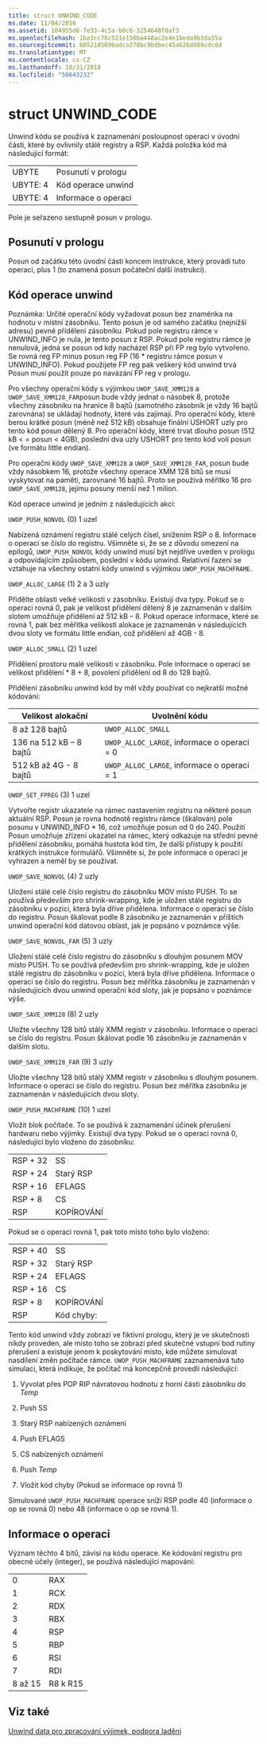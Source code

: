 ```yaml
---
title: struct UNWIND_CODE
ms.date: 11/04/2016
ms.assetid: 104955d8-7e33-4c5a-b0c6-3254648f0af3
ms.openlocfilehash: 1ba3cc76c521e158ba448ac2e4e1beda9b3da35a
ms.sourcegitcommit: 6052185696adca270bc9bdbec45a626dd89cdcdd
ms.translationtype: MT
ms.contentlocale: cs-CZ
ms.lasthandoff: 10/31/2018
ms.locfileid: "50643232"
---
```

# <a name="struct-unwindcode"></a>struct UNWIND_CODE

Unwind kódu se používá k zaznamenání posloupnost operací v úvodní části, které by ovlivnily stálé registry a RSP. Každá položka kód má následující formát:

|||
|-|-|
|UBYTE|Posunutí v prologu|
|UBYTE: 4|Kód operace unwind|
|UBYTE: 4|Informace o operaci|

Pole je seřazeno sestupně posun v prologu.

## <a name="offset-in-prolog"></a>Posunutí v prologu

Posun od začátku této úvodní části koncem instrukce, který provádí tuto operaci, plus 1 (to znamená posun počáteční další instrukci).

## <a name="unwind-operation-code"></a>Kód operace unwind

Poznámka: Určité operační kódy vyžadovat posun bez znaménka na hodnotu v místní zásobníku. Tento posun je od samého začátku (nejnižší adresu) pevné přidělení zásobníku. Pokud pole registru rámce v UNWIND_INFO je nula, je tento posun z RSP. Pokud pole registru rámce je nenulová, jedná se posun od kdy nacházel RSP při FP reg bylo vytvořeno. Se rovná reg FP minus posun reg FP (16 \* registru rámce posun v UNWIND_INFO). Pokud použijete FP reg pak veškerý kód unwind trvá Posun musí použít pouze po navázání FP reg v prologu.

Pro všechny operační kódy s výjimkou `UWOP_SAVE_XMM128` a `UWOP_SAVE_XMM128_FAR`posun bude vždy jednat o násobek 8, protože všechny zásobníku na hranice 8 bajtů (samotného zásobník je vždy 16 bajtů zarovnána) se ukládají hodnoty, které vás zajímají. Pro operační kódy, které berou krátké posun (méně než 512 kB) obsahuje finální USHORT uzly pro tento kód posun dělený 8. Pro operační kódy, které trvat dlouho posun (512 kB < = posun < 4GB), poslední dva uzly USHORT pro tento kód volí posun (ve formátu little endian).

Pro operační kódy `UWOP_SAVE_XMM128` a `UWOP_SAVE_XMM128_FAR`, posun bude vždy násobkem 16, protože všechny operace XMM 128 bitů se musí vyskytovat na paměti, zarovnané 16 bajtů. Proto se používá měřítko 16 pro `UWOP_SAVE_XMM128`, jejímu posuny menší než 1 milion.

Kód operace unwind je jedním z následujících akcí:

`UWOP_PUSH_NONVOL` (0) 1 uzel

Nabízená oznámení registru stálé celých čísel, snížením RSP o 8. Informace o operaci se číslo do registru. Všimněte si, že se z důvodu omezení na epilogů, `UWOP_PUSH_NONVOL` kódy unwind musí být nejdříve uveden v prologu a odpovídajícím způsobem, poslední v kódu unwind. Relativní řazení se vztahuje na všechny ostatní kódy unwind s výjimkou `UWOP_PUSH_MACHFRAME`.

`UWOP_ALLOC_LARGE` (1) 2 a 3 uzly

Přidělte oblasti velké velikosti v zásobníku. Existují dva typy. Pokud se o operaci rovná 0, pak je velikost přidělení dělený 8 je zaznamenán v dalším slotem umožňuje přidělení až 512 kB – 8. Pokud operace informace, které se rovná 1, pak bez měřítka velikosti alokace je zaznamenán v následujících dvou sloty ve formátu little endian, což přidělení až 4GB - 8.

`UWOP_ALLOC_SMALL` (2) 1 uzel

Přidělení prostoru malé velikosti v zásobníku. Pole informace o operaci se velikost přidělení \* 8 + 8, povolení přidělení od 8 do 128 bajtů.

Přidělení zásobníku unwind kód by měl vždy používat co nejkratší možné kódování:

|**Velikost alokační**|**Uvolnění kódu**|
|-|-|
|8 až 128 bajtů|`UWOP_ALLOC_SMALL`|
|136 na 512 kB – 8 bajtů|`UWOP_ALLOC_LARGE`, informace o operaci = 0|
|512 kB až 4G - 8 bajtů|`UWOP_ALLOC_LARGE`, informace o operaci = 1|

`UWOP_SET_FPREG` (3) 1 uzel

Vytvořte registr ukazatele na rámec nastavením registru na některé posun aktuální RSP. Posun je rovna hodnotě registru rámce (škálován) pole posunu v UNWIND_INFO \* 16, což umožňuje posun od 0 do 240. Použití Posun umožňuje zřízení ukazatel na rámec, který odkazuje na střední pevné přidělení zásobníku, pomáhá hustota kód tím, že další přístupy k použití krátkých instrukce formulářů. Všimněte si, že pole informace o operaci je vyhrazen a neměl by se používat.

`UWOP_SAVE_NONVOL` (4) 2 uzly

Uložení stálé celé číslo registru do zásobníku MOV místo PUSH. To se používá především pro shrink-wrapping, kde je uložen stálé registru do zásobníku v pozici, která byla dříve přidělena. Informace o operaci se číslo do registru. Posun škálovat podle 8 zásobníku je zaznamenán v příštích unwind operační kód datovou oblast, jak je popsáno v poznámce výše.

`UWOP_SAVE_NONVOL_FAR` (5) 3 uzly

Uložení stálé celé číslo registru do zásobníku s dlouhým posunem MOV místo PUSH. To se používá především pro shrink-wrapping, kde je uložen stálé registru do zásobníku v pozici, která byla dříve přidělena. Informace o operaci se číslo do registru. Posun bez měřítka zásobníku je zaznamenán v následujících dvou unwind operační kód sloty, jak je popsáno v poznámce výše.

`UWOP_SAVE_XMM128` (8) 2 uzly

Uložte všechny 128 bitů stálý XMM registr v zásobníku. Informace o operaci se číslo do registru. Posun škálovat podle 16 zásobníku je zaznamenán v dalším slotu.

`UWOP_SAVE_XMM128_FAR` (9) 3 uzly

Uložte všechny 128 bitů stálý XMM registr v zásobníku s dlouhým posunem. Informace o operaci se číslo do registru. Posun bez měřítka zásobníku je zaznamenán v následujících dvou sloty.

`UWOP_PUSH_MACHFRAME` (10) 1 uzel

Vložit blok počítače.  To se používá k zaznamenání účinek přerušení hardwaru nebo výjimky. Existují dva typy. Pokud se o operaci rovná 0, následující bylo vloženo do zásobníku:

|||
|-|-|
|RSP + 32|SS|
|RSP + 24|Starý RSP|
|RSP + 16|EFLAGS|
|RSP + 8|CS|
|RSP|KOPÍROVÁNÍ|

Pokud se o operaci rovná 1, pak toto místo toho bylo vloženo:

|||
|-|-|
|RSP + 40|SS|
|RSP + 32|Starý RSP|
|RSP + 24|EFLAGS|
|RSP + 16|CS|
|RSP + 8|KOPÍROVÁNÍ|
|RSP|Kód chyby:|

Tento kód unwind vždy zobrazí ve fiktivní prologu, který je ve skutečnosti nikdy proveden, ale místo toho se zobrazí před skutečné vstupní bod rutiny přerušení a existuje jenom k poskytování místo, kde můžete simulovat nasdílení změn počítače rámce. `UWOP_PUSH_MACHFRAME` zaznamenává tuto simulaci, která indikuje, že počítač má koncepčně provedli následující:

1. Vyvolat přes POP RIP návratovou hodnotu z horní části zásobníku do *Temp*

1. Push SS

1. Starý RSP nabízených oznámení

1. Push EFLAGS

1. CS nabízených oznámení

1. Push *Temp*

1. Vložit kód chyby (Pokud se informace op rovná 1)

Simulované `UWOP_PUSH_MACHFRAME` operace sníží RSP podle 40 (informace o op se rovná 0) nebo 48 (informace o op se rovná 1).

## <a name="operation-info"></a>Informace o operaci

Význam těchto 4 bitů, závisí na kódu operace. Ke kódování registru pro obecné účely (integer), se používá následující mapování:

|||
|-|-|
|0|RAX|
|1|RCX|
|2|RDX|
|3|RBX|
|4|RSP|
|5|RBP|
|6|RSI|
|7|RDI|
|8 až 15|R8 k R15|

## <a name="see-also"></a>Viz také

[Unwind data pro zpracování výjimek, podpora ladění](../build/unwind-data-for-exception-handling-debugger-support.md)
